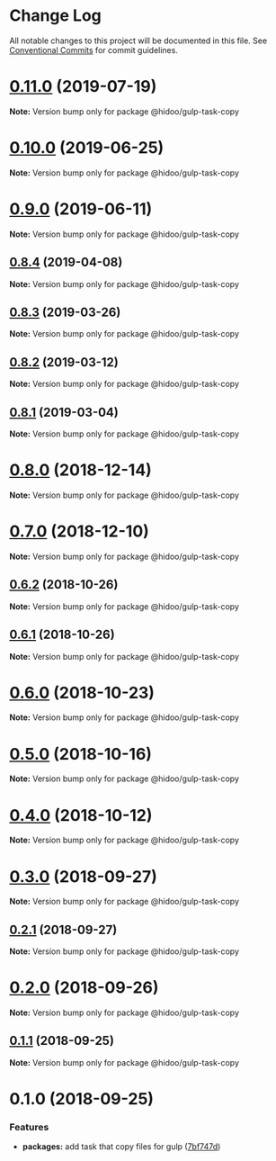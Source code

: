 # Change Log

All notable changes to this project will be documented in this file.
See [Conventional Commits](https://conventionalcommits.org) for commit guidelines.

# [0.11.0](https://github.com/hidoo/gulp-project/compare/v0.10.0...v0.11.0) (2019-07-19)

**Note:** Version bump only for package @hidoo/gulp-task-copy





# [0.10.0](https://github.com/hidoo/gulp-project/compare/v0.9.0...v0.10.0) (2019-06-25)

**Note:** Version bump only for package @hidoo/gulp-task-copy





# [0.9.0](https://github.com/hidoo/gulp-project/compare/v0.8.4...v0.9.0) (2019-06-11)

**Note:** Version bump only for package @hidoo/gulp-task-copy





## [0.8.4](https://github.com/hidoo/gulp-project/compare/v0.8.3...v0.8.4) (2019-04-08)

**Note:** Version bump only for package @hidoo/gulp-task-copy





## [0.8.3](https://github.com/hidoo/gulp-project/compare/v0.8.2...v0.8.3) (2019-03-26)

**Note:** Version bump only for package @hidoo/gulp-task-copy





## [0.8.2](https://github.com/hidoo/gulp-project/compare/v0.8.1...v0.8.2) (2019-03-12)

**Note:** Version bump only for package @hidoo/gulp-task-copy





## [0.8.1](https://github.com/hidoo/gulp-project/compare/v0.8.0...v0.8.1) (2019-03-04)

**Note:** Version bump only for package @hidoo/gulp-task-copy





# [0.8.0](https://github.com/hidoo/gulp-project/compare/v0.7.0...v0.8.0) (2018-12-14)

**Note:** Version bump only for package @hidoo/gulp-task-copy





# [0.7.0](https://github.com/hidoo/gulp-project/compare/v0.6.2...v0.7.0) (2018-12-10)

**Note:** Version bump only for package @hidoo/gulp-task-copy





## [0.6.2](https://github.com/hidoo/gulp-project/compare/v0.6.1...v0.6.2) (2018-10-26)

**Note:** Version bump only for package @hidoo/gulp-task-copy





## [0.6.1](https://github.com/hidoo/gulp-project/compare/v0.6.0...v0.6.1) (2018-10-26)

**Note:** Version bump only for package @hidoo/gulp-task-copy





# [0.6.0](https://github.com/hidoo/gulp-project/compare/v0.5.0...v0.6.0) (2018-10-23)

**Note:** Version bump only for package @hidoo/gulp-task-copy





# [0.5.0](https://github.com/hidoo/gulp-project/compare/v0.4.0...v0.5.0) (2018-10-16)

**Note:** Version bump only for package @hidoo/gulp-task-copy





# [0.4.0](https://github.com/hidoo/gulp-project/compare/v0.3.0...v0.4.0) (2018-10-12)

**Note:** Version bump only for package @hidoo/gulp-task-copy





<a name="0.3.0"></a>
# [0.3.0](https://github.com/hidoo/gulp-project/compare/v0.2.1...v0.3.0) (2018-09-27)

**Note:** Version bump only for package @hidoo/gulp-task-copy





<a name="0.2.1"></a>
## [0.2.1](https://github.com/hidoo/gulp-project/compare/v0.2.0...v0.2.1) (2018-09-27)

**Note:** Version bump only for package @hidoo/gulp-task-copy





<a name="0.2.0"></a>
# [0.2.0](https://github.com/hidoo/gulp-project/compare/v0.1.1...v0.2.0) (2018-09-26)

**Note:** Version bump only for package @hidoo/gulp-task-copy





<a name="0.1.1"></a>
## [0.1.1](https://github.com/hidoo/gulp-project/compare/v0.1.0...v0.1.1) (2018-09-25)

**Note:** Version bump only for package @hidoo/gulp-task-copy





<a name="0.1.0"></a>
# 0.1.0 (2018-09-25)


### Features

* **packages:** add task that copy files for gulp ([7bf747d](https://github.com/hidoo/gulp-project/commit/7bf747d))
